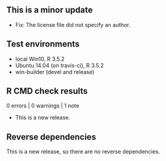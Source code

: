 ## This is a minor update

- Fix: The license file did not specify an author.



## Test environments
* local Win10, R 3.5.2
* Ubuntu 14.04 (on travis-ci), R 3.5.2
* win-builder (devel and release)


## R CMD check results

0 errors | 0 warnings | 1 note

* This is a new release.

## Reverse dependencies

This is a new release, so there are no reverse dependencies.


